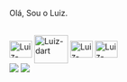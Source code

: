 Olá, Sou o Luiz.



  
  <div style="display: inline_block"><br>
  <img align="center" alt="Luiz-flutter" height="30" width="40" src="https://cdn.jsdelivr.net/gh/devicons/devicon/icons/flutter/flutter-original.svg" />
  <img align="center" alt="Luiz-dart" height="50" width="60" src="https://cdn.jsdelivr.net/gh/devicons/devicon/icons/dart/dart-plain-wordmark.svg" />
  <img align="center" alt="Luiz-android" height="30" width="40" src="https://cdn.jsdelivr.net/gh/devicons/devicon/icons/android/android-original-wordmark.svg" />
  <img align="center" alt="Luiz-apple" height="30" width="40" src="https://cdn.jsdelivr.net/gh/devicons/devicon/icons/apple/apple-original.svg" />
  </div>
  
    
 
<div>  
  <a href = "mailto:luizjaparecid@gmail.com"><img src="https://img.shields.io/badge/-Gmail-%23333?style=for-the-badge&logo=gmail&logoColor=white" target="_blank"></a>
  <a href="https://www.linkedin.com/in/luizaparecido" target="_blank"><img src="https://img.shields.io/badge/-LinkedIn-%230077B5?style=for-the-badge&logo=linkedin&logoColor=white" target="_blank"></a> 
  
  
  
